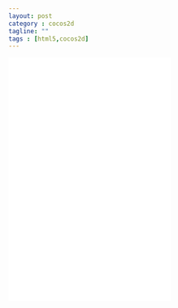 ```yaml
---
layout: post
category : cocos2d
tagline: ""
tags : [html5,cocos2d]
---
```



<div id="altContent" style="width:320px height:480px">
<iframe src="/assets/cocos2dxhtml5/cocos2d_html5_test1" width="320" height="480" frameborder="no" border="0" marginwidth="0" marginheight="0" scrolling="no" allowtransparency="yes">
</iframe>
</div>

